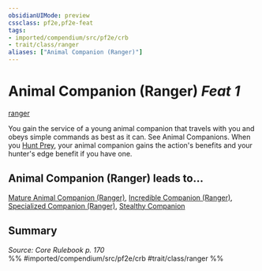 ```yaml
---
obsidianUIMode: preview
cssclass: pf2e,pf2e-feat
tags:
- imported/compendium/src/pf2e/crb
- trait/class/ranger
aliases: ["Animal Companion (Ranger)"]
---
```

# Animal Companion (Ranger)  *Feat 1*  
[ranger](rules/traits/ranger.md)  


You gain the service of a young animal companion that travels with you and obeys simple commands as best as it can. See Animal Companions. When you [Hunt Prey](hunt-prey.md), your animal companion gains the action's benefits and your hunter's edge benefit if you have one.

## Animal Companion (Ranger) leads to...

[Mature Animal Companion (Ranger)](mature-animal-companion-ranger.md), [Incredible Companion (Ranger)](incredible-companion-ranger.md), [Specialized Companion (Ranger)](specialized-companion-ranger.md), [Stealthy Companion](stealthy-companion.md)

## Summary

*Source: Core Rulebook p. 170*  
%% #imported/compendium/src/pf2e/crb #trait/class/ranger %%
